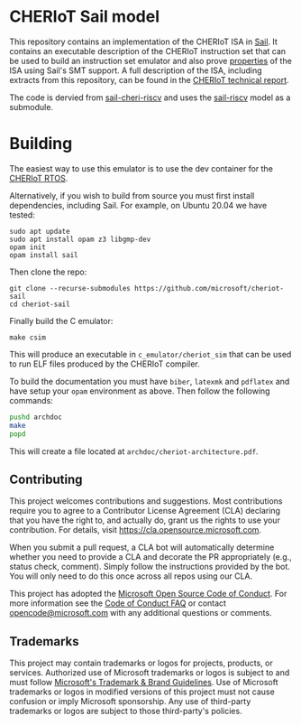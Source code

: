 # CHERIoT Sail model

This repository contains an implementation of the CHERIoT ISA in [Sail](http://github.com/rems-project/sail).
It contains an executable description of the CHERIoT instruction set that can be used to build an instruction set emulator and also prove [properties](properties) of the ISA using Sail's SMT support.
A full description of the ISA, including extracts from this repository, can be found in the [CHERIoT technical report](https://aka.ms/cheriot-tech-report).

The code is dervied from [sail-cheri-riscv](http://github.com/CTSRD-CHERI/sail-cheri-riscv)
and uses the [sail-riscv](http://github.com/rems-project/sail-riscv) model as a submodule.

# Building

The easiest way to use this emulator is to use the dev container for the [CHERIoT RTOS](http://github.com/microsoft/cheriot-rtos).

Alternatively, if you wish to build from source you must first install dependencies, including Sail. For example, on Ubuntu 20.04 we have tested:

```
sudo apt update
sudo apt install opam z3 libgmp-dev
opam init
opam install sail
```

Then clone the repo:

```
git clone --recurse-submodules https://github.com/microsoft/cheriot-sail
cd cheriot-sail
```

Finally build the C emulator:

```
make csim
```

This will produce an executable in `c_emulator/cheriot_sim` that can be used to run ELF files produced by the CHERIoT compiler.

To build the documentation you must have `biber`, `latexmk` and `pdflatex` and have setup your `opam` environment as above. Then follow the following commands:

```sh
pushd archdoc
make
popd
```

This will create a file located at `archdoc/cheriot-architecture.pdf`.

## Contributing

This project welcomes contributions and suggestions.  Most contributions require you to agree to a
Contributor License Agreement (CLA) declaring that you have the right to, and actually do, grant us
the rights to use your contribution. For details, visit https://cla.opensource.microsoft.com.

When you submit a pull request, a CLA bot will automatically determine whether you need to provide
a CLA and decorate the PR appropriately (e.g., status check, comment). Simply follow the instructions
provided by the bot. You will only need to do this once across all repos using our CLA.

This project has adopted the [Microsoft Open Source Code of Conduct](https://opensource.microsoft.com/codeofconduct/).
For more information see the [Code of Conduct FAQ](https://opensource.microsoft.com/codeofconduct/faq/) or
contact [opencode@microsoft.com](mailto:opencode@microsoft.com) with any additional questions or comments.

## Trademarks

This project may contain trademarks or logos for projects, products, or services. Authorized use of Microsoft 
trademarks or logos is subject to and must follow 
[Microsoft's Trademark & Brand Guidelines](https://www.microsoft.com/en-us/legal/intellectualproperty/trademarks/usage/general).
Use of Microsoft trademarks or logos in modified versions of this project must not cause confusion or imply Microsoft sponsorship.
Any use of third-party trademarks or logos are subject to those third-party's policies.

